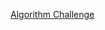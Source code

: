 
[Algorithm Challenge](https://www.hackerrank.com/challenges/tutorial-intro?utm_campaign=challenge-recommendation&utm_medium=email&utm_source=7-day-campaign)